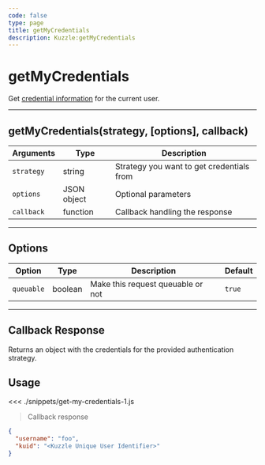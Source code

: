 ```yaml
---
code: false
type: page
title: getMyCredentials
description: Kuzzle:getMyCredentials
---
```


# getMyCredentials

Get [credential information](/core/1/guide/guides/essentials/user-authentication/#user-credentials) for the current user.

---

## getMyCredentials(strategy, [options], callback)

| Arguments  | Type        | Description                               |
| ---------- | ----------- | ----------------------------------------- |
| `strategy` | string      | Strategy you want to get credentials from |
| `options`  | JSON object | Optional parameters                       |
| `callback` | function    | Callback handling the response            |

---

## Options

| Option     | Type    | Description                       | Default |
| ---------- | ------- | --------------------------------- | ------- |
| `queuable` | boolean | Make this request queuable or not | `true`  |

---

## Callback Response

Returns an object with the credentials for the provided authentication strategy.

## Usage

<<< ./snippets/get-my-credentials-1.js

> Callback response

```json
{
  "username": "foo",
  "kuid": "<Kuzzle Unique User Identifier>"
}
```
